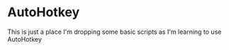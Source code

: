 # AutoHotkey
This is just a place I'm dropping some basic scripts as I'm learning to use AutoHotkey
